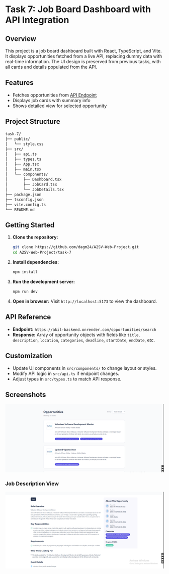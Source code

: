 # Task 7: Job Board Dashboard with API Integration

## Overview
This project is a job board dashboard built with React, TypeScript, and Vite. It displays opportunities fetched from a live API, replacing dummy data with real-time information. The UI design is preserved from previous tasks, with all cards and details populated from the API.

## Features
- Fetches opportunities from [API Endpoint](https://akil-backend.onrender.com/opportunities/search)
- Displays job cards with summary info
- Shows detailed view for selected opportunity

## Project Structure
```
task-7/
├── public/
│   └── style.css
├── src/
│   ├── api.ts
│   ├── types.ts
│   ├── App.tsx
│   ├── main.tsx
│   └── components/
│       ├── Dashboard.tsx
│       ├── JobCard.tsx
│       └── JobDetails.tsx
├── package.json
├── tsconfig.json
├── vite.config.ts
└── README.md
```

## Getting Started
1. **Clone the repository:**
   ```bash
   git clone https://github.com/dagm24/A2SV-Web-Project.git
   cd A2SV-Web-Project/task-7
   ```
2. **Install dependencies:**
   ```bash
   npm install
   ```
3. **Run the development server:**
   ```bash
   npm run dev
   ```
4. **Open in browser:**
   Visit `http://localhost:5173` to view the dashboard.

## API Reference
- **Endpoint:** `https://akil-backend.onrender.com/opportunities/search`
- **Response:** Array of opportunity objects with fields like `title`, `description`, `location`, `categories`, `deadline`, `startDate`, `endDate`, etc.

## Customization
- Update UI components in `src/components/` to change layout or styles.
- Modify API logic in `src/api.ts` if endpoint changes.
- Adjust types in `src/types.ts` to match API response.

## Screenshots

![Job Dashboard](./screenshoots/job_dashboard.png)

### Job Description View

![Job Description](./screenshoots/job_description.png)


